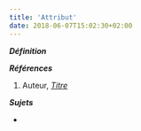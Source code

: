 ```yaml
---
title: 'Attribut'
date: 2018-06-07T15:02:30+02:00
---
```


***Définition*** 

>

***Références***

1. Auteur, <u>*Titre*</u>

***Sujets***

- 
